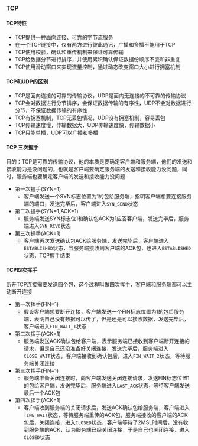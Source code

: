 ### TCP

#### TCP特性

- TCP提供一种面向连接、可靠的字节流服务
- 在一个TCP链接中，仅有两方进行彼此通讯，广播和多播不能用于TCP
- TCP使用校验，确认和重传机制来保证可靠传输
- TCP给数据分节进行排序，并使用累积确认保证数据份顺序不变和非重复
- TCP使用滑动窗口来实现流量控制，通过动态改变窗口大小进行拥塞机制

#### TCP和UDP的区别

- TCP是面向连接的可靠的传输协议，UDP是面向无连接的不可靠的传输协议
- TCP会对数据进行分节排序，会保证数据传输的有序性，UDP不会对数据进行分节，不保证数据传输的有序性
- TCP有拥塞机制，TCP无丢包情况，UDP没有拥塞机制，容易丢包
- TCP传输速度慢，传输数据大，UDP传输速度快，传输数据小
- TCP只能单播，UDP可以广播和多播

#### TCP 三次握手
目的：TCP是可靠的传输协议，他的本质是要确定客户端和服务端，他们的发送和接收能力是没问题的，也就是客户端要确定服务端的发送和接收能力没问题，同时，服务端也要确定客户端的发送和接收能力没问题

- 第一次握手(SYN=1)
  - 客户端发送一个SYN标志位置为1的包给服务端，指明客户端想要连接服务端的端口，发送完毕后，客户端进入`SYN_SEND`状态
- 第二次握手(SYN=1,ACK=1)
  - 服务端发送SYN标志位1和确认包ACK为1应答客户端，发送完毕后，服务端进入`SYN_RCVD`状态
- 第三次握手(ACK=1)
  - 客户端再次发送确认包ACK给服务端，发送完毕后，客户端进入`ESTABLISHED`状态，当服务端接收到客户端的ACK包，也进入`ESTABLISHED`状态，TCP握手结束

#### TCP四次挥手
断开TCP连接需要发送四个包，这个过程叫做四次挥手，客户端和服务端都可以主动断开连接

- 第一次挥手(FIN=1)
  - 假设客户端想要断开连接，客户端发送一个FIN标志位置为1的包给服务端，表明自己没有数据可以传了，但是还是可以接收数据，发送完毕后，客户端进入`FIN_WAIT_1`状态
- 第二次挥手(ACK=1)
  - 服务端发送ACK确认包给客户端，表示服务端已接收到客户端断开连接的请求，但是自己还没准备好关闭连接，发送完毕后，服务端进入`CLOSE_WAIT`状态，客户端接收到确认包后，进入`FIN_WAIT_2`状态，等待服务端关闭连接
- 第三次挥手(FIN=1)
  - 服务端准备关闭连接时，向客户端发送关闭连接请求，发送FIN标志位置1的包给客户端，发送完毕后，服务端进入`LAST_ACK`状态，等待客户端发送最后一个ACK包
- 第四次挥手(ACK=1)
  - 客户端收到服务端的关闭请求后，发送ACK确认包给服务端，客户端进入`TIME_WAIT`状态，等待服务端重传的ACK包，服务端接收的客户端的ACK包后，关闭连接，进入`CLOSED`状态，客户端等待了2MSL时间后，没有收到服务端的ACK，认为服务端已经关闭连接，于是自己也关闭连接，进入`CLOSED`状态
